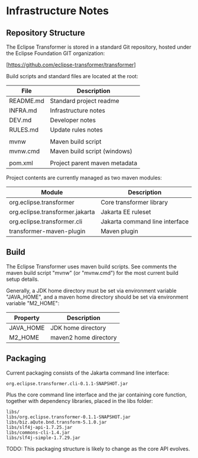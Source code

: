 # Infrastructure Notes

## Repository Structure

The Eclipse Transformer is stored in a standard Git repository, hosted under the Eclipse Foundation GIT organization:

  [https://github.com/eclipse-transformer/transformer]

Build scripts and standard files are located at the root:

| File      | Description                   |
|-----------|-------------------------------|
| README.md | Standard project readme       |
| INFRA.md  | Infrastructure notes          |
| DEV.md    | Developer notes               |
| RULES.md  | Update rules notes            |
|           |                               |
| mvnw      | Maven build script            |
| mvnw.cmd  | Maven build script (windows)  |
|           |                               |
| pom.xml   | Project parent maven metadata |

Project contents are currently managed as two maven modules:

| Module                          | Description                                     |
|---------------------------------|-------------------------------------------------|
| org.eclipse.transformer         | Core transformer library                        |
| org.eclipse.transformer.jakarta | Jakarta EE ruleset                              |
| org.eclipse.transformer.cli     | Jakarta command line interface                  |
| transformer-maven-plugin        | Maven plugin                                    |

## Build

The Eclipse Transformer uses maven build scripts.  See comments the maven build script "mvnw" (or "mvnw.cmd") for the most current build setup details.

Generally, a JDK home directory must be set via environment variable "JAVA_HOME", and a maven home directory should be set via environment variable "M2_HOME":

| Property  | Description           |
|-----------|-----------------------|
| JAVA_HOME | JDK home directory    |
| M2_HOME   | maven2 home directory |

## Packaging

Current packaging consists of the Jakarta command line interface:

    org.eclipse.transformer.cli-0.1.1-SNAPSHOT.jar

Plus the core command line interface and the jar containing core function, together with dependency libraries, placed in the libs folder:

    libs/
    libs/org.eclipse.transformer-0.1.1-SNAPSHOT.jar
    libs/biz.aQute.bnd.transform-5.1.0.jar
    libs/slf4j-api-1.7.25.jar
    libs/commons-cli-1.4.jar
    libs/slf4j-simple-1.7.29.jar

TODO: This packaging structure is likely to change as the core API evolves.
